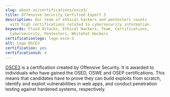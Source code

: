 ```yaml
---
slug: about-us/certifications/osce3/
title: Offensive Security Certified Expert 3
description: Our team of ethical hackers and pentesters counts
  with high certifications related to cybersecurity information.
keywords: Fluid Attacks, Ethical Hackers, Team, Certifications,
  Cybersecurity, Pentesters, Whitehat Hackers
certificationlogo: logo-osce-3
alt: Logo OSCE3
certification: yes
certificationid: 4
---
```


[OSCE3](https://help.offensive-security.com/hc/en-us/articles/4403282452628-What-is-OSCE3-)
is a certification created by Offensive Security.
It is awarded to individuals who have gained the OSED,
OSWE and OSEP certifications.
This means that candidates have to prove
they can build exploits from scratch,
identify and exploit vulnerabilities in web apps,
and conduct penetration testing against hardened systems,
respectively.
